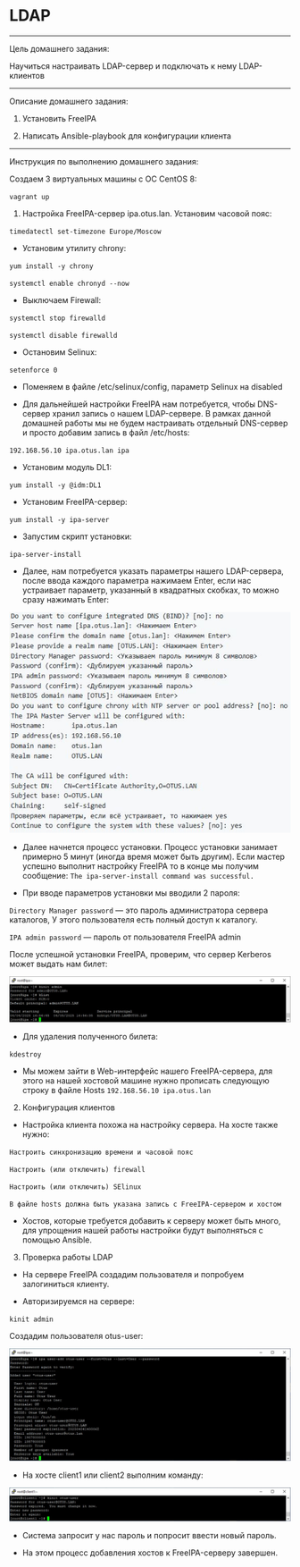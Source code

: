 # LDAP

-------------------------------------------------------------------

Цель домашнего задания:

Научиться настраивать LDAP-сервер и подключать к нему LDAP-клиентов

-------------------------------------------------------------------

Описание домашнего задания:

1) Установить FreeIPA

2) Написать Ansible-playbook для конфигурации клиента

-------------------------------------------------------------------

Инструкция по выполнению домашнего задания:

Создаем 3 виртуальных машины с ОС CentOS 8:

`vagrant up`

1) Настройка FreeIPA-сервер ipa.otus.lan. Установим часовой пояс:

`timedatectl set-timezone Europe/Moscow`

- Установим утилиту chrony:

`yum install -y chrony`

`systemctl enable chronyd --now`

- Выключаем Firewall:

`systemctl stop firewalld`

`systemctl disable firewalld`

- Остановим Selinux:

`setenforce 0`

- Поменяем в файле /etc/selinux/config, параметр Selinux на disabled

- Для дальнейшей настройки FreeIPA нам потребуется, чтобы DNS-сервер хранил запись о нашем LDAP-сервере. В рамках данной домашней работы мы не будем настраивать отдельный DNS-сервер и просто добавим запись в файл /etc/hosts:

`192.168.56.10 ipa.otus.lan ipa`

- Установим модуль DL1:

`yum install -y @idm:DL1`

- Установим FreeIPA-сервер:

`yum install -y ipa-server`

- Запустим скрипт установки:

`ipa-server-install`

- Далее, нам потребуется указать параметры нашего LDAP-сервера, после ввода каждого параметра нажимаем Enter, если нас устраивает параметр, указанный в квадратных скобках, то можно сразу нажимать Enter:

![Image alt](https://github.com/NikPuskov/LDAP/blob/main/ldap0.JPG)

- Далее начнется процесс установки. Процесс установки занимает примерно 5 минут (иногда время может быть другим). Если мастер успешно выполнит настройку FreeIPA то в конце мы получим сообщение: `The ipa-server-install command was successful.`

- При вводе параметров установки мы вводили 2 пароля:

`Directory Manager password` — это пароль администратора сервера каталогов, У этого пользователя есть полный доступ к каталогу.

`IPA admin password` — пароль от пользователя FreeIPA admin

После успешной установки FreeIPA, проверим, что сервер Kerberos может выдать нам билет:

![Image alt](https://github.com/NikPuskov/LDAP/blob/main/ldap1.JPG)

- Для удаления полученного билета:

`kdestroy`

- Мы можем зайти в Web-интерфейс нашего FreeIPA-сервера, для этого на нашей хостовой машине нужно прописать следующую строку в файле Hosts `192.168.56.10 ipa.otus.lan`

2) Конфигурация клиентов

- Настройка клиента похожа на настройку сервера. На хосте также нужно:

`Настроить синхронизацию времени и часовой пояс`

`Настроить (или отключить) firewall`

`Настроить (или отключить) SElinux`

`В файле hosts должна быть указана запись с FreeIPA-сервером и хостом`

- Хостов, которые требуется добавить к серверу может быть много, для упрощения нашей работы настройки будут выполняться с помощью Ansible.

3) Проверка работы LDAP

- На сервере FreeIPA создадим пользователя и попробуем залогиниться клиенту.

- Авторизируемся на сервере:

`kinit admin`

Создадим пользователя otus-user:

![Image alt](https://github.com/NikPuskov/LDAP/blob/main/ldap2.JPG)

- На хосте client1 или client2 выполним команду:

![Image alt](https://github.com/NikPuskov/LDAP/blob/main/ldap3.JPG)

- Система запросит у нас пароль и попросит ввести новый пароль.

- На этом процесс добавления хостов к FreeIPA-серверу завершен.
